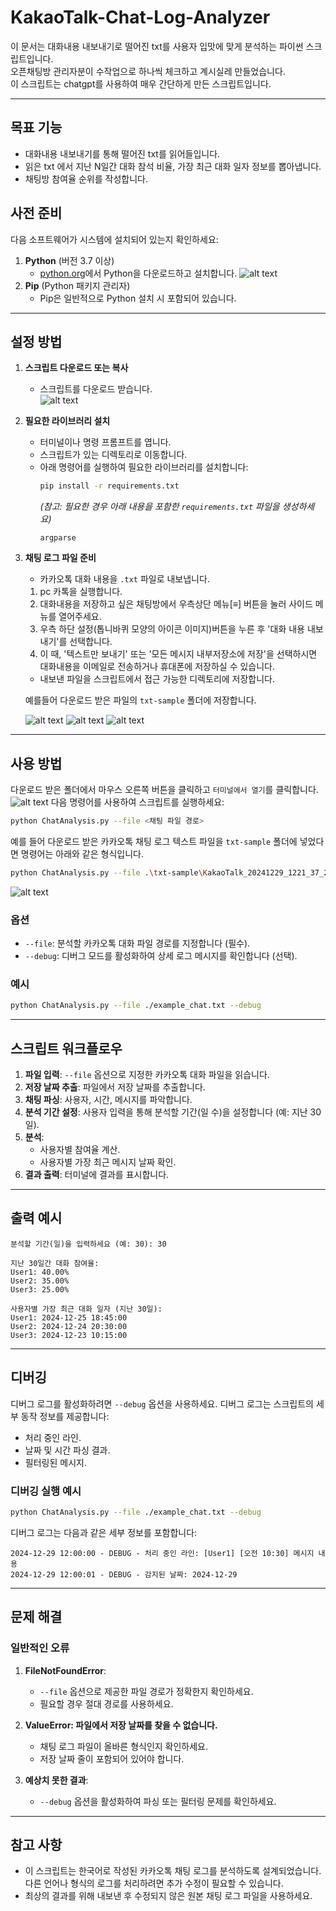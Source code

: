 # KakaoTalk-Chat-Log-Analyzer
이 문서는 대화내용 내보내기로 떨어진 txt를 사용자 입맛에 맞게 분석하는 파이썬 스크립트입니다.</br>
오픈채팅방 관리자분이 수작업으로 하나씩 체크하고 계시실레 만들었습니다.</br>
이 스크립트는 chatgpt를 사용하여 매우 간단하게 만든 스크립트입니다.</br>

---

## 목표 기능
- 대화내용 내보내기를 통해 떨어진 txt를 읽어들입니다.
- 읽은 txt 에서 지난 N일간 대화 참석 비율, 가장 최근 대화 일자 정보를 뽑아냅니다.
- 채팅방 참여율 순위를 작성합니다.

## 사전 준비

다음 소프트웨어가 시스템에 설치되어 있는지 확인하세요:

1. **Python** (버전 3.7 이상)
   - [python.org](https://www.python.org/)에서 Python을 다운로드하고 설치합니다.
   ![alt text](./Images/image.png)
2. **Pip** (Python 패키지 관리자)
   - Pip은 일반적으로 Python 설치 시 포함되어 있습니다.

---

## 설정 방법

1. **스크립트 다운로드 또는 복사**
   - 스크립트를 다운로드 받습니다.</br>
    ![alt text](./Images/image-3.png)
2. **필요한 라이브러리 설치**
   - 터미널이나 명령 프롬프트를 엽니다.
   - 스크립트가 있는 디렉토리로 이동합니다.
   - 아래 명령어를 실행하여 필요한 라이브러리를 설치합니다:
     ```bash
     pip install -r requirements.txt
     ```
     *(참고: 필요한 경우 아래 내용을 포함한 `requirements.txt` 파일을 생성하세요)*
     ```
     argparse
     ```

3. **채팅 로그 파일 준비**
   - 카카오톡 대화 내용을 `.txt` 파일로 내보냅니다.
    1. pc 카톡을 실행합니다.
    2. 대화내용을 저장하고 싶은 채팅방에서 우측상단 메뉴[≡] 버튼을 눌러 사이드 메뉴를 열어주세요.
    3. 우측 하단 설정(톱니바퀴 모양의 아이콘 이미지)버튼을 누른 후 '대화 내용 내보내기'를 선택합니다.
    4. 이 때,  '텍스트만 보내기' 또는 '모든 메시지 내부저장소에 저장'을 선택하시면 대화내용을 이메일로 전송하거나 휴대폰에 저장하실 수 있습니다. 
   - 내보낸 파일을 스크립트에서 접근 가능한 디렉토리에 저장합니다.
   
   예를들어 다운로드 받은 파일의 ```txt-sample``` 폴더에 저장합니다.
   
   ![alt text](./Images/image-1.png)
   ![alt text](image-1.png)
   ![alt text](image.png)

---

## 사용 방법
다운로드 받은 폴더에서 마우스 오른쪽 버튼을 클릭하고 ```터미널에서 열기```를 클릭합니다.
![alt text](image-2.png)
다음 명령어를 사용하여 스크립트를 실행하세요:

```bash
python ChatAnalysis.py --file <채팅 파일 경로>
```

예를 들어 다운로드 받은 카카오톡 채팅 로그 텍스트 파일을 ```txt-sample``` 폴더에 넣었다면 명령어는 아래와 같은 형식입니다.
```bash
python ChatAnalysis.py --file .\txt-sample\KakaoTalk_20241229_1221_37_272_group.txt
```
![alt text](./Images/image-2.png)
### 옵션

- `--file`: 분석할 카카오톡 대화 파일 경로를 지정합니다 (필수).
- `--debug`: 디버그 모드를 활성화하여 상세 로그 메시지를 확인합니다 (선택).

### 예시

```bash
python ChatAnalysis.py --file ./example_chat.txt --debug
```

---

## 스크립트 워크플로우

1. **파일 입력**: `--file` 옵션으로 지정한 카카오톡 대화 파일을 읽습니다.
2. **저장 날짜 추출**: 파일에서 저장 날짜를 추출합니다.
3. **채팅 파싱**: 사용자, 시간, 메시지를 파악합니다.
4. **분석 기간 설정**: 사용자 입력을 통해 분석할 기간(일 수)을 설정합니다 (예: 지난 30일).
5. **분석**:
   - 사용자별 참여율 계산.
   - 사용자별 가장 최근 메시지 날짜 확인.
6. **결과 출력**: 터미널에 결과를 표시합니다.

---

## 출력 예시

```plaintext
분석할 기간(일)을 입력하세요 (예: 30): 30

지난 30일간 대화 참여율:
User1: 40.00%
User2: 35.00%
User3: 25.00%

사용자별 가장 최근 대화 일자 (지난 30일):
User1: 2024-12-25 18:45:00
User2: 2024-12-24 20:30:00
User3: 2024-12-23 10:15:00
```

---

## 디버깅

디버그 로그를 활성화하려면 `--debug` 옵션을 사용하세요. 디버그 로그는 스크립트의 세부 동작 정보를 제공합니다:

- 처리 중인 라인.
- 날짜 및 시간 파싱 결과.
- 필터링된 메시지.

### 디버깅 실행 예시

```bash
python ChatAnalysis.py --file ./example_chat.txt --debug
```

디버그 로그는 다음과 같은 세부 정보를 포함합니다:
```plaintext
2024-12-29 12:00:00 - DEBUG - 처리 중인 라인: [User1] [오전 10:30] 메시지 내용
2024-12-29 12:00:01 - DEBUG - 감지된 날짜: 2024-12-29
```

---

## 문제 해결

### 일반적인 오류

1. **FileNotFoundError**:
   - `--file` 옵션으로 제공한 파일 경로가 정확한지 확인하세요.
   - 필요할 경우 절대 경로를 사용하세요.

2. **ValueError: 파일에서 저장 날짜를 찾을 수 없습니다.**
   - 채팅 로그 파일이 올바른 형식인지 확인하세요.
   - 저장 날짜 줄이 포함되어 있어야 합니다.

3. **예상치 못한 결과**:
   - `--debug` 옵션을 활성화하여 파싱 또는 필터링 문제를 확인하세요.

---

## 참고 사항

- 이 스크립트는 한국어로 작성된 카카오톡 채팅 로그를 분석하도록 설계되었습니다. 다른 언어나 형식의 로그를 처리하려면 추가 수정이 필요할 수 있습니다.
- 최상의 결과를 위해 내보낸 후 수정되지 않은 원본 채팅 로그 파일을 사용하세요.

